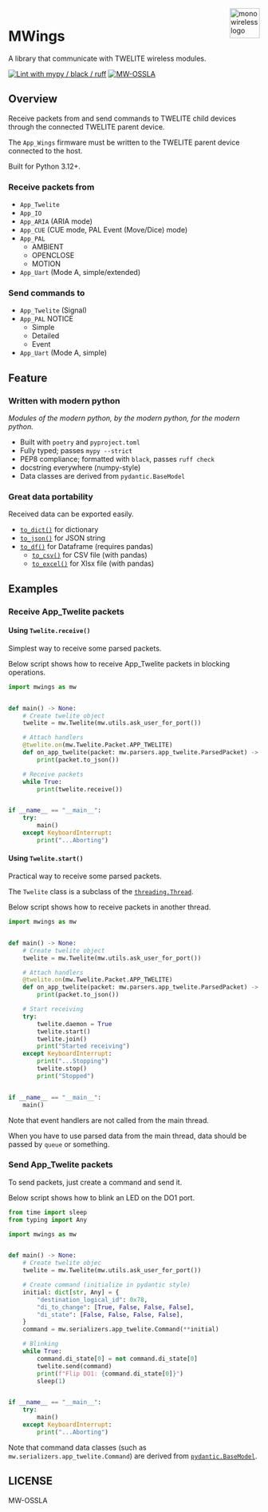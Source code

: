 <a href="https://mono-wireless.com/jp/index.html">
    <img src="https://mono-wireless.com/common/images/logo/logo-land.svg" alt="mono wireless logo" title="MONO WIRELESS" align="right" height="60" />
</a>

# MWings

A library that communicate with TWELITE wireless modules.

[![Lint with mypy / black / ruff](https://github.com/dev-alnasl/mwings_python_dev/actions/workflows/lint.yml/badge.svg)](https://github.com/dev-alnasl/mwings_python_dev/actions/workflows/lint.yml)
[![MW-OSSLA](https://img.shields.io/badge/License-MW--OSSLA-e4007f)](LICENSE)

## Overview

Receive packets from and send commands to TWELITE child devices through the connected TWELITE parent device.

The `App_Wings` firmware must be written to the TWELITE parent device connected to the host.

Built for Python 3.12+.

### Receive packets from

  - `App_Twelite`
  - `App_IO`
  - `App_ARIA` (ARIA mode)
  - `App_CUE` (CUE mode, PAL Event (Move/Dice) mode)
  - `App_PAL`
    - AMBIENT
    - OPENCLOSE
    - MOTION
  - `App_Uart` (Mode A, simple/extended)

### Send commands to

  - `App_Twelite` (Signal)
  - `App_PAL` NOTICE
    - Simple
    - Detailed
    - Event
  - `App_Uart` (Mode A, simple)

## Feature

### Written with modern python

*Modules of the modern python, by the modern python, for the modern python.*

- Built with `poetry` and `pyproject.toml`
- Fully typed; passes `mypy --strict`
- PEP8 compliance; formatted with `black`, passes `ruff check`
- docstring everywhere (numpy-style)
- Data classes are derived from `pydantic.BaseModel`

### Great data portability

Received data can be exported easily.

- [`to_dict()`](https://monowireless.github.io/mwings_python/mwings.html#mwings.common.ParsedPacketBase.to_dict) for dictionary
- [`to_json()`](https://monowireless.github.io/mwings_python/mwings.html#mwings.common.ParsedPacketBase.to_json) for JSON string
- [`to_df()`](https://monowireless.github.io/mwings_python/mwings.html#mwings.common.ParsedPacketBase.to_df) for Dataframe (requires pandas)
    - [`to_csv()`](https://pandas.pydata.org/pandas-docs/stable/reference/api/pandas.DataFrame.to_csv.html) for CSV file (with pandas)
    - [`to_excel()`](https://pandas.pydata.org/pandas-docs/stable/reference/api/pandas.DataFrame.to_excel.html) for Xlsx file (with pandas)

## Examples

### Receive App_Twelite packets

#### Using `Twelite.receive()`

Simplest way to receive some parsed packets.

Below script shows how to receive App_Twelite packets in blocking operations.

```python
import mwings as mw


def main() -> None:
    # Create twelite object
    twelite = mw.Twelite(mw.utils.ask_user_for_port())

    # Attach handlers
    @twelite.on(mw.Twelite.Packet.APP_TWELITE)
    def on_app_twelite(packet: mw.parsers.app_twelite.ParsedPacket) -> None:
        print(packet.to_json())

    # Receive packets
    while True:
        print(twelite.receive())


if __name__ == "__main__":
    try:
        main()
    except KeyboardInterrupt:
        print("...Aborting")
```

#### Using `Twelite.start()`

Practical way to receive some parsed packets.

The `Twelite` class is a subclass of the [`threading.Thread`](https://docs.python.org/3/library/threading.html#threading.Thread).

Below script shows how to receive packets in another thread.

```python
import mwings as mw


def main() -> None:
    # Create twelite object
    twelite = mw.Twelite(mw.utils.ask_user_for_port())

    # Attach handlers
    @twelite.on(mw.Twelite.Packet.APP_TWELITE)
    def on_app_twelite(packet: mw.parsers.app_twelite.ParsedPacket) -> None:
        print(packet.to_json())

    # Start receiving
    try:
        twelite.daemon = True
        twelite.start()
        twelite.join()
        print("Started receiving")
    except KeyboardInterrupt:
        print("...Stopping")
        twelite.stop()
        print("Stopped")


if __name__ == "__main__":
    main()
```

Note that event handlers are not called from the main thread.

When you have to use parsed data from the main thread, data should be passed by `queue` or something.

### Send App_Twelite packets

To send packets, just create a command and send it.

Below script shows how to blink an LED on the DO1 port.

```python
from time import sleep
from typing import Any

import mwings as mw


def main() -> None:
    # Create twelite objec
    twelite = mw.Twelite(mw.utils.ask_user_for_port())

    # Create command (initialize in pydantic style)
    initial: dict[str, Any] = {
        "destination_logical_id": 0x78,
        "di_to_change": [True, False, False, False],
        "di_state": [False, False, False, False],
    }
    command = mw.serializers.app_twelite.Command(**initial)

    # Blinking
    while True:
        command.di_state[0] = not command.di_state[0]
        twelite.send(command)
        print(f"Flip DO1: {command.di_state[0]}")
        sleep(1)


if __name__ == "__main__":
    try:
        main()
    except KeyboardInterrupt:
        print("...Aborting")
```

Note that command data classes (such as `mw.serializers.app_twelite.Command`) are derived from [`pydantic.BaseModel`](https://docs.pydantic.dev/latest/api/base_model/#pydantic.BaseModel).

## LICENSE

MW-OSSLA
